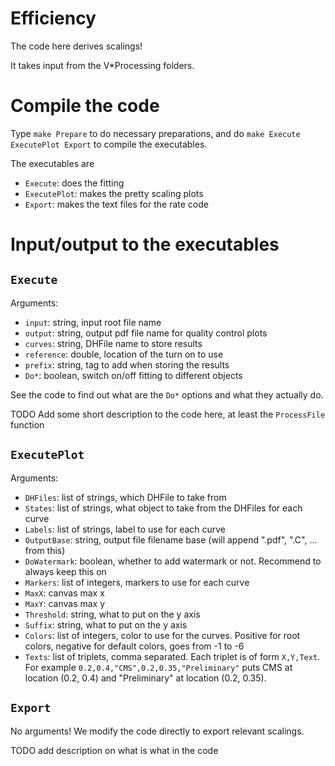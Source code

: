 
# Efficiency

The code here derives scalings!

It takes input from the V*Processing folders.



# Compile the code

Type `make Prepare` to do necessary preparations,
and do `make Execute ExecutePlot Export` to compile the executables.

The executables are
- `Execute`: does the fitting
- `ExecutePlot`: makes the pretty scaling plots
- `Export`: makes the text files for the rate code



# Input/output to the executables

## `Execute`

Arguments:
- `input`: string, input root file name
- `output`: string, output pdf file name for quality control plots
- `curves`: string, DHFile name to store results
- `reference`: double, location of the turn on to use
- `prefix`: string, tag to add when storing the results
- `Do*`: boolean, switch on/off fitting to different objects

See the code to find out what are the `Do*` options and what they actually do.


TODO Add some short description to the code here, at least the `ProcessFile` function


## `ExecutePlot`

Arguments:
- `DHFiles`: list of strings, which DHFile to take from
- `States`: list of strings, what object to take from the DHFiles for each curve
- `Labels`: list of strings, label to use for each curve
- `OutputBase`: string, output file filename base (will append ".pdf", ".C", ... from this)
- `DoWatermark`: boolean, whether to add watermark or not.  Recommend to always keep this on
- `Markers`: list of integers, markers to use for each curve
- `MaxX`: canvas max x
- `MaxY`: canvas max y
- `Threshold`: string, what to put on the y axis
- `Suffix`: string, what to put on the y axis
- `Colors`: list of integers, color to use for the curves.  Positive for root colors, negative for default colors, goes from -1 to -6
- `Texts`: list of triplets, comma separated.  Each triplet is of form `X,Y,Text`.  For example `0.2,0.4,"CMS",0.2,0.35,"Preliminary"` puts CMS at location (0.2, 0.4) and "Preliminary" at location (0.2, 0.35).


## `Export`

No arguments!  We modify the code directly to export relevant scalings.

TODO add description on what is what in the code



